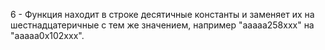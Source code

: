 6 - Функция находит в строке десятичные константы и заменяет их на шестнадцатеричные с тем же значением, например "aaaaa258xxx" на "aaaaa0x102xxx".
